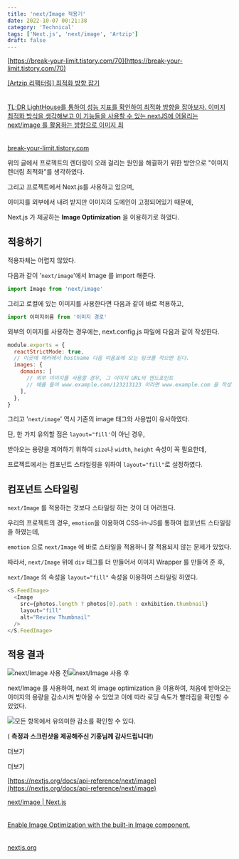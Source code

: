 ```yaml
---
title: 'next/Image 적용기'
date: 2022-10-07 00:21:38
category: 'Technical'
tags: ['Next.js', 'next/image', 'Artzip']
draft: false
---
```


[https://break-your-limit.tistory.com/70](https://break-your-limit.tistory.com/70)

[[Artzip 리팩터링] 최적화 방향 잡기\
\
\
TL;DR LightHouse를 통하여 성능 지표를 확인하여 최적화 방향을 잡아보자. 이미지 최적화 방식을 생각해보고 이 기능들을 사용할 수 있는 nextJS에 어울리는 next/image 를 활용하는 방향으로 이미지 최\
\
\
break-your-limit.tistory.com](https://break-your-limit.tistory.com/70)

위의 글에서 프로젝트의 렌더링이 오래 걸리는 원인을 해결하기 위한 방안으로 "이미지 렌더링 최적화"를 생각하였다.

그리고 프로젝트에서 Next.js를 사용하고 있으며,

이미지를 외부에서 내려 받지만 이미지의 도메인이 고정되어있기 때문에,

Next.js 가 제공하는 **Image Optimization** 을 이용하기로 하였다.

## 적용하기

적용자체는 어렵지 않았다.

다음과 같이 '`next/image`'에서 Image 를 import 해준다.

```typescript
import Image from 'next/image'
```

그리고 로컬에 있는 이미지를 사용한다면 다음과 같이 바로 적용하고,

```typescript
import 이미지이름 from '이미지 경로'
```

외부의 이미지를 사용하는 경우에는, next.config.js 파일에 다음과 같이 작성한다.

```javascript
module.exports = {
  reactStrictMode: true,
  // 이곳에 에러에서 hostname 다음 따옴표에 오는 링크를 적으면 된다.
  images: {
    domains: [
      // 외부 이미지를 사용할 경우, 그 이미지 URL의 엔드포인트
      // 예를 들어 www.example.com/123213123 이라면 www.example.com 을 작성한다.
    ],
  },
}
```

그리고 '`next/image`' 역시 기존의 image 태그와 사용법이 유사하였다.

단, 한 가지 유의할 점은 `layout="fill'`이 아닌 경우,

받아오는 용량을 제어하기 위하여 `size`나 `width`, `height` 속성이 꼭 필요한데,

프로젝트에서는 컴포넌트 스타일링을 위하여 `layout="fill"`로 설정하였다.

## 컴포넌트 스타일링

`next/Image` 를 적용하는 것보다 스타일링 하는 것이 더 어려웠다.

우리의 프로젝트의 경우, `emotion`을 이용하여 CSS-in-JS를 통하여 컴포넌트 스타일링을 하였는데,

`emotion` 으로 `next/Image` 에 바로 스타일을 적용하니 잘 적용되지 않는 문제가 있었다.

따라서, `next/Image` 위에 `div` 태그를 더 만들어서 이미지 Wrapper 를 만들어 준 후,

`next/Image` 의 속성을 `layout="fill"` 속성을 이용하여 스타일링 하였다.

```typescript
<S.FeedImage>
  <Image
    src={photos.length ? photos[0].path : exhibition.thumbnail}
    layout="fill"
    alt="Review Thumbnail"
  />
</S.FeedImage>
```

## 적용 결과

![](https://blog.kakaocdn.net/dn/MNLzT/btrNZpxquWt/CTm7P2whbGf1KsHC0l2aPk/img.png)next/Image 사용 전![](https://blog.kakaocdn.net/dn/bVdcjF/btrNYp5O7DT/c7UKAimn7hyTcLRtxtYIn0/img.png)next/Image 사용 후

next/Image 를 사용하여, next 의 image optimization 을 이용하여, 처음에 받아오는 이미지의 용량을 감소시켜 받아올 수 있었고 이에 따라 로딩 속도가 빨라짐을 확인할 수 있었다.

![](https://blog.kakaocdn.net/dn/Qt2G3/btrOEijuy4a/QNTcA7ZNgIsFft25YK8Bu0/img.jpg)모든 항목에서 유의미한 감소를 확인할 수 있다.

( **측정과 스크린샷을 제공해주신 기홍님께 감사드립니다!**)

더보기

더보기

[https://nextjs.org/docs/api-reference/next/image](https://nextjs.org/docs/api-reference/next/image)

[next/image \| Next.js\
\
\
Enable Image Optimization with the built-in Image component.\
\
\
nextjs.org](https://nextjs.org/docs/api-reference/next/image)

